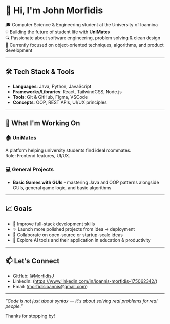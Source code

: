 # 👋 Hi, I'm John Morfidis

🎓 Computer Science & Engineering student at the University of Ioannina  
💡 Building the future of student life with **UniMates**  
🔍 Passionate about software engineering, problem solving & clean design  
🧠 Currently focused on object-oriented techniques, algorithms, and product development

---

## 🛠️ Tech Stack & Tools

- **Languages**: Java, Python, JavaScript  
- **Frameworks/Libraries**: React, TailwindCSS, Node.js   
- **Tools**: Git & GitHub, Figma, VSCode  
- **Concepts**: OOP, REST APIs, UI/UX principles

---

## 🚀 What I'm Working On

### 🏠 [UniMates](https://unimatesinfo.wixsite.com/unimates)
A platform helping university students find ideal roommates.  
Role: Frontend features, UI/UX.

### 💻 General Projects  
- **Basic Games with GUIs** – mastering Java and OOP patterns alongside GUIs, general game logic, and basic algorithms 


---

## 📈 Goals

- 🔨 Improve full-stack development skills  
- ✨ Launch more polished projects from idea → deployment  
- 🤝 Collaborate on open-source or startup-scale ideas  
- 🧪 Explore AI tools and their application in education & productivity

---

## 📫 Let's Connect

- GitHub: [@MorfidisJ](https://github.com/MorfidisJ)  
- LinkedIn: (https://www.linkedin.com/in/ioannis-morfidis-175062342/)  
- Email: (morfidisioannis@gmail.com)

---

_“Code is not just about syntax — it's about solving real problems for real people.”_

Thanks for stopping by!
